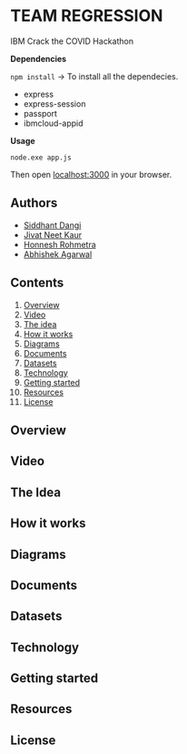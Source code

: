 # TEAM REGRESSION
 
 IBM Crack the COVID Hackathon


**Dependencies**

`npm install`   -> To install all the dependecies.

- express
- express-session
- passport
- ibmcloud-appid

**Usage**

`node.exe app.js`

Then open [localhost:3000](http://localhost:3000) in your browser.

## Authors
 - [Siddhant Dangi](https://www.linkedin.com/in/siddhant-dangi-8b9707153/)
 - [Jivat Neet Kaur](https://www.linkedin.com/in/jivat-neet-14a4b0187)
 - [Honnesh Rohmetra](https://www.linkedin.com/in/honnesh-rohmetra/)
 - [Abhishek Agarwal](https://www.linkedin.com/in/abhishek-agarwal-003623166/)
          
## Contents
1. [Overview](overview)
2. [Video](video)
3. [The idea](the-idea)
4. [How it works](how-it-works)
5. [Diagrams](diagrams)
6. [Documents](documents)
7. [Datasets](datasets)
8. [Technology](technology)
9. [Getting started](getting-started)
10. [Resources](resources)
11. [License](license)

## Overview
## Video
## The Idea
## How it works
## Diagrams
## Documents
## Datasets
## Technology
## Getting started
## Resources
## License
